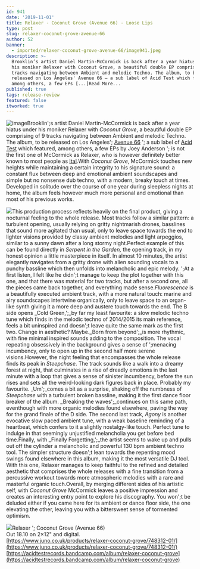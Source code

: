 ```yaml
---
id: 941
date: '2019-11-01'
title: Relaxer - Coconut Grove (Avenue 66) - Loose Lips
type: post
slug: relaxer-coconut-grove-avenue-66
author: 52
banner:
  - imported/relaxer-coconut-grove-avenue-66/image941.jpeg
description: >-
  Brooklin’s artist Daniel Martin-McCormick is back after a year hiatus under
  his moniker Relaxer with Coconut Grove, a beautiful double EP comprising of 9
  tracks navigating between Ambient and melodic Techno. The album, to be
  released on Los Angeles' Avenue 66 – a sub label of Acid Test which featured,
  among others, a few EPs [...]Read More...
published: true
tags: release-review
featured: false
itworked: true
---
```

![image](../imported/relaxer-coconut-grove-avenue-66/image941.jpeg)Brooklin';s artist Daniel Martin-McCormick is back after a year hiatus under his moniker Relaxer with _Coconut Grove_, a beautiful double EP comprising of 9 tracks navigating between Ambient and melodic Techno. The album, to be released on Los Angeles'; [Avenue 66](https://www.residentadvisor.net/record-label.aspx?id=9736) '; a sub label of [Acid Test](https://www.residentadvisor.net/record-label.aspx?id=10709) which featured, among others, a few EPs by Joey Anderson '; is not the first one of McCormick as Relaxer, who is however definitely better known to most people as [Ital](https://planet.mu/artists/ital/).With _Coconut Grove_, McCormick touches new heights while maintaining a certain integrity to his signature sound: a constant flux between deep and emotional ambient soundscapes and simple but no nonsense dub techno, with a modern, breaky touch at times. Developed in solitude over the course of one year during sleepless nights at home, the album feels however much more personal and emotional than most of his previous works.

![](/wp-content/uploads/live/img/wysiwyg/5d9e24ff65c58.jpg)This production process reflects heavily on the final product, giving a nocturnal feeling to the whole release. Most tracks follow a similar pattern: a turbulent opening, usually relying on gritty nightmarish drones, basslines that sound more agitated than usual, only to leave space towards the end to lighter visions provided by classy ambient melodies and light arpeggios, similar to a sunny dawn after a long stormy night.Perfect example of this can be found directly in _Serpent in the Garden,_ the opening track, in my honest opinion a little masterpiece in itself. In almost 10 minutes, the artist elegantly navigates from a gritty drone with alien sounding vocals to a punchy bassline which then unfolds into melancholic and epic melody. ';At a first listen, I felt like he didn';t manage to keep the plot together with this one, and that there was material for two tracks, but after a second one, all the pieces came back together, and everything made sense._Fluorescence_ is a beautifully executed ambient track, with a more natural touch: marine and airy soundscapes intertwine organically, only to leave space to an organ-like synth giving it a more deep and austere touch towards the end. The B side opens _Cold Green,';_by far my least favourite: a slow melodic techno tune which finds in the melodic techno of 2014/2015 its main reference, feels a bit uninspired and doesn';t leave quite the same mark as the first two. Change in aesthetic? Maybe._Born from beyond';_is more rhythmic, with fine minimal inspired sounds adding to the composition. The vocal repeating obsessively in the background gives a sense of ';menacing incumbency, only to open up in the second half more serene visions.However, the night feeling that encompasses the whole release finds its peak in _Steepchase_. The track sounds like a walk into a dreamy forest at night, that culminates in a rise of dreadly emotions in the last minute with a loop that gives a sense of sinister incumbency, before the sun rises and sets all the weird-looking dark figures back in place. Probably my favourite. _Um';_comes a bit as a surprise, shaking off the numbness of _Steepchase_ with a turbulent broken bassline, making it the first dance floor breaker of the album. _Breaking the waves';_continues on this same path, eventhough with more organic melodies found elsewhere, paving the way for the grand finale of the D side. The second last track, _Agony_ is another evocative slow paced ambient tune, with a weak baseline reminding of a heartbeat, which confers to it a slightly nostalgy-like touch. Perfect tune to indulge in that seemingly unjustified melancholia you get before bed time.Finally, with _Finally Forgetting,';_the artist seems to wake up and pulls out off the cylinder a melancholic and powerful 130 bpm ambient techno tool. The simpler structure doesn';t lean towards the repenting mood swings found elsewhere in this album, making it the most versatile DJ tool. With this one, Relaxer manages to keep faithful to the refined and detailed aesthetic that comprises the whole releases with a fine transition from a percussive workout towards more atmospheric melodies with a rare and masterful organic touch.Overall, by merging different sides of his artistic self, with _Coconut Grove_ McCormick leaves a positive impression and creates an interesting entry point to explore his discography. You won';t be deluded either if you came here for its ambient or dance floor side, the one elevating the other, leaving you with a bittersweet sense of tormented optimism.

![](/wp-content/uploads/live/img/wysiwyg/5d9e22eab5f0a.jpg)Relaxer '; Coconut Grove (Avenue 66)  
Out 18.10 on 2×12" and digital.  
[](https://www.juno.co.uk/products/relaxer-coconut-grove/748312-01/)[https://www.juno.co.uk/products/relaxer-coconut-grove/748312-01/](https://www.juno.co.uk/products/relaxer-coconut-grove/748312-01/)  
[](https://acidtestrecords.bandcamp.com/album/relaxer-coconut-grove)[https://acidtestrecords.bandcamp.com/album/relaxer-coconut-grove](https://acidtestrecords.bandcamp.com/album/relaxer-coconut-grove)
